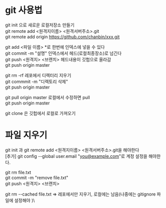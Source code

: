 # git 사용법

git init 으로 새로운 로컬저장소 만들기\
git remote add <원격지이름> <원격서버주소>.git\
git remote add origin https://github.com/chanbin/xxx.git

git add <파일 이름> *로 한번에 인덱스에 넣을 수 있다\
git commit -m "설명" 인덱스에서 헤드(로컬최종장소)로 넘긴다\
git push <원격지> <브랜치> 헤드내용이 깃헙으로 올라감\
git push origin master

git rm -rf <Directory> 레포에서 디렉터리 지우기\
git commmit -m "디렉토리 삭제"\
git push origin master
  
git pull origin master 로컬에서 수정하면 pull\
git push origin master

git clone 은 깃헙에서 로컬로 가져오기

# 파일 지우기
git init 과 git remote add <원격지이름> <원격서버주소>.git을 해야한다\
[추가] git config --global user.email "you@example.com"로 계정 설정을 해야한다.

git rm file.txt\
git commit -m "remove file.txt"\
git push <원격지> <브랜치>

git rm --cached file.txt => 레포에서만 지우기, 로컬에는 남음(나중에는 gitignore 파일에 설정해야 )\
